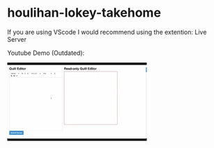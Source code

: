 # houlihan-lokey-takehome

If you are using VScode I would recommend using the extention: Live Server

Youtube Demo (Outdated):

[![Youtube Demo for HL Takehome](images/hl-takehome-demo-thumbnail.webp)](https://youtu.be/amlm-kFbEM0)
